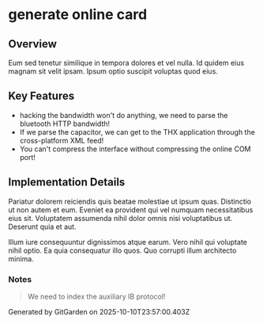 # generate online card

## Overview
Eum sed tenetur similique in tempora dolores et vel nulla. Id quidem eius magnam sit velit ipsam. Ipsum optio suscipit voluptas quod eius.

## Key Features
- hacking the bandwidth won't do anything, we need to parse the bluetooth HTTP bandwidth!
- If we parse the capacitor, we can get to the THX application through the cross-platform XML feed!
- You can't compress the interface without compressing the online COM port!

## Implementation Details
Pariatur dolorem reiciendis quis beatae molestiae ut ipsum quas. Distinctio ut non autem et eum. Eveniet ea provident qui vel numquam necessitatibus eius sit. Voluptatem assumenda nihil dolor omnis nisi voluptatibus ut. Deserunt quia et aut.
 Illum iure consequuntur dignissimos atque earum. Vero nihil qui voluptate nihil optio. Ea quia consequatur illo quos. Quo corrupti illum architecto minima.

### Notes
> We need to index the auxiliary IB protocol!

Generated by GitGarden on 2025-10-10T23:57:00.403Z